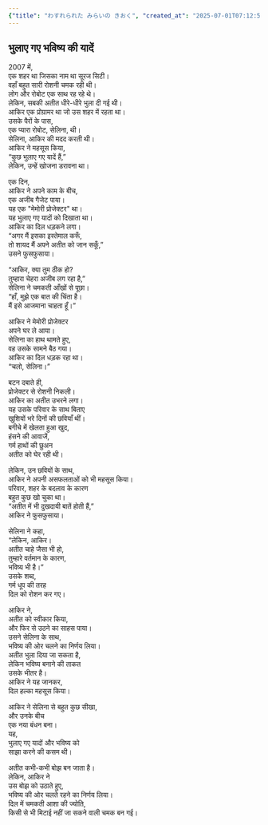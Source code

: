 ```yaml
---
{"title": "わすれられた みらいの きおく", "created_at": "2025-07-01T07:12:58.957854+09:00", "pattern_id": 8, "pattern_name": "未来の忘却型", "year": 2072}
---
```


## भुलाए गए भविष्य की यादें

2007 में,  
एक शहर था जिसका नाम था सूरज सिटी।  
वहाँ बहुत सारी रोशनी चमक रही थी।  
लोग और रोबोट एक साथ रह रहे थे।  
लेकिन, सबकी अतीत धीरे-धीरे भुला दी गई थी।  
आकिर एक प्रोग्रामर था जो उस शहर में रहता था।  
उसके पैरों के पास,  
एक प्यारा रोबोट, सेलिना, थी।  
सेलिना, आकिर की मदद करती थी।  
आकिर ने महसूस किया,  
“कुछ भुलाए गए यादें हैं,”  
लेकिन, उन्हें खोजना डरावना था।

एक दिन,  
आकिर ने अपने काम के बीच,  
एक अजीब गैजेट पाया।  
यह एक "मेमोरी प्रोजेक्टर" था।  
यह भुलाए गए यादों को दिखाता था।  
आकिर का दिल धड़कने लगा।  
“अगर मैं इसका इस्तेमाल करूँ,  
तो शायद मैं अपने अतीत को जान सकूँ,”  
उसने फुसफुसाया।

“आकिर, क्या तुम ठीक हो?  
तुम्हारा चेहरा अजीब लग रहा है,”  
सेलिना ने चमकती आँखों से पूछा।  
“हाँ, मुझे एक बात की चिंता है।  
मैं इसे आजमाना चाहता हूँ।”

आकिर ने मेमोरी प्रोजेक्टर  
अपने घर ले आया।  
सेलिना का हाथ थामते हुए,  
वह उसके सामने बैठ गया।  
आकिर का दिल धड़क रहा था।  
“चलो, सेलिना।”

बटन दबाते ही,  
प्रोजेक्टर से रोशनी निकली।  
आकिर का अतीत उभरने लगा।  
यह उसके परिवार के साथ बिताए  
खुशियों भरे दिनों की छवियाँ थीं।  
बगीचे में खेलता हुआ खुद,  
हंसने की आवाजें,  
गर्म हाथों की छुअन  
अतीत को घेर रही थी।

लेकिन, उन छवियों के साथ,  
आकिर ने अपनी असफलताओं को भी महसूस किया।  
परिवार, शहर के बदलाव के कारण  
बहुत कुछ खो चुका था।  
“अतीत में भी दुखदायी बातें होती हैं,”  
आकिर ने फुसफुसाया।

सेलिना ने कहा,  
“लेकिन, आकिर।  
अतीत चाहे जैसा भी हो,  
तुम्हारे वर्तमान के कारण,  
भविष्य भी है।”  
उसके शब्द,  
गर्म धूप की तरह  
दिल को रोशन कर गए।

आकिर ने,  
अतीत को स्वीकार किया,  
और फिर से उठने का साहस पाया।  
उसने सेलिना के साथ,  
भविष्य की ओर चलने का निर्णय लिया।  
अतीत भुला दिया जा सकता है,  
लेकिन भविष्य बनाने की ताकत  
उसके भीतर है।  
आकिर ने यह जानकर,  
दिल हल्का महसूस किया।

आकिर ने सेलिना से बहुत कुछ सीखा,  
और उनके बीच  
एक नया बंधन बना।  
यह,  
भुलाए गए यादों और भविष्य को  
साझा करने की कसम थी।

अतीत कभी-कभी बोझ बन जाता है।  
लेकिन, आकिर ने  
उस बोझ को उठाते हुए,  
भविष्य की ओर चलते रहने का निर्णय लिया।  
दिल में चमकती आशा की ज्योति,  
किसी से भी मिटाई नहीं जा सकने वाली चमक बन गई।
